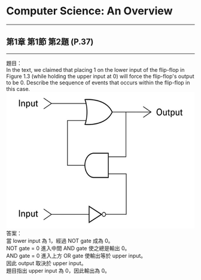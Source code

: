 ﻿# Computer Science: An Overview
---
## 第1章 第1節 第2題 (P.37)
---
題目：  
In the text, we claimed that placing 1 on the lower input of the flip-flop in Figure 1.3 (while holding the upper input at 0) will force the flip-flop's output to be 0. Describe the sequence of events that occurs within the flip-flop in this case.  
![Figure1.3](./ch01-1-2.png)  
答案：  
當 lower input 為 1，經過 NOT gate 成為 0。  
NOT gate = 0 進入中間 AND gate 使之總是輸出 0。  
AND gate = 0 進入上方 OR gate 使輸出等於 upper input。  
因此 output 取決於 upper input。  
題目指出 upper input 為 0，因此輸出為 0。 